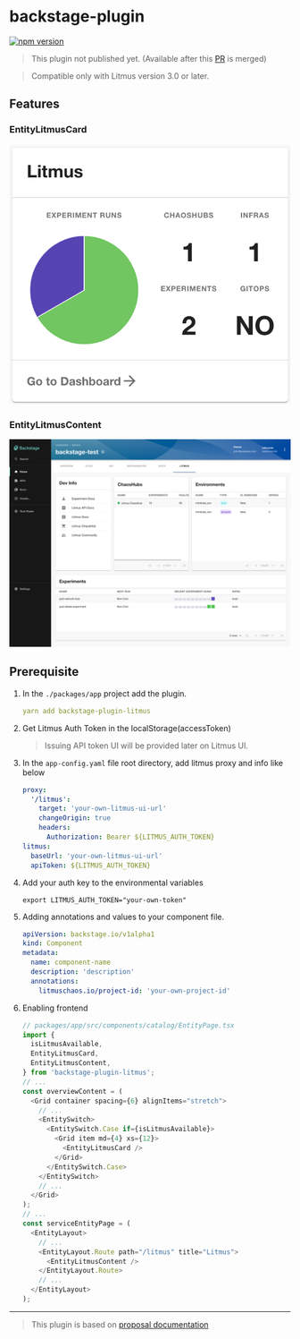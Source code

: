 # backstage-plugin

[![npm version](https://badge.fury.io/js/backstage-plugin-litmus.svg)](https://badge.fury.io/js/backstage-plugin-litmus)

> This plugin not published yet. (Available after this [PR](https://github.com/litmuschaos/litmus/pull/4138) is merged)

> Compatible only with Litmus version 3.0 or later.

## Features

### EntityLitmusCard

![EntityLitmusCard](./docs/EntityLitmusCard.png)

### EntityLitmusContent

![EntityLitmusContent](./docs/EntityLitmusContent.png)

## Prerequisite

1. In the `./packages/app` project add the plugin.

   ```yaml
   yarn add backstage-plugin-litmus
   ```

2. Get Litmus Auth Token in the localStorage(accessToken)
   > Issuing API token UI will be provided later on Litmus UI.
3. In the `app-config.yaml` file root directory, add litmus proxy and info like below
   ```yaml
   proxy:
     '/litmus':
       target: 'your-own-litmus-ui-url'
       changeOrigin: true
       headers:
         Authorization: Bearer ${LITMUS_AUTH_TOKEN}
   litmus:
     baseUrl: 'your-own-litmus-ui-url'
     apiToken: ${LITMUS_AUTH_TOKEN}
   ```
4. Add your auth key to the environmental variables
   ```shell
   export LITMUS_AUTH_TOKEN="your-own-token"
   ```
5. Adding annotations and values to your component file.
   ```yaml
   apiVersion: backstage.io/v1alpha1
   kind: Component
   metadata:
     name: component-name
     description: 'description'
     annotations:
       litmuschaos.io/project-id: 'your-own-project-id'
   ```
6. Enabling frontend

   ```ts
   // packages/app/src/components/catalog/EntityPage.tsx
   import {
     isLitmusAvailable,
     EntityLitmusCard,
     EntityLitmusContent,
   } from 'backstage-plugin-litmus';
   // ...
   const overviewContent = (
     <Grid container spacing={6} alignItems="stretch">
       // ...
       <EntitySwitch>
         <EntitySwitch.Case if={isLitmusAvailable}>
           <Grid item md={4} xs={12}>
             <EntityLitmusCard />
           </Grid>
         </EntitySwitch.Case>
       </EntitySwitch>
       // ...
     </Grid>
   );
   // ...
   const serviceEntityPage = (
     <EntityLayout>
       // ...
       <EntityLayout.Route path="/litmus" title="Litmus">
         <EntityLitmusContent />
       </EntityLayout.Route>
       // ...
     </EntityLayout>
   );
   ```

---

> This plugin is based on [proposal documentation](https://docs.google.com/document/d/1_ePJ36DwFrhFPhcxhxXX__yiNzW1KDL83L2lfF8oIcA/edit?usp=sharing)
